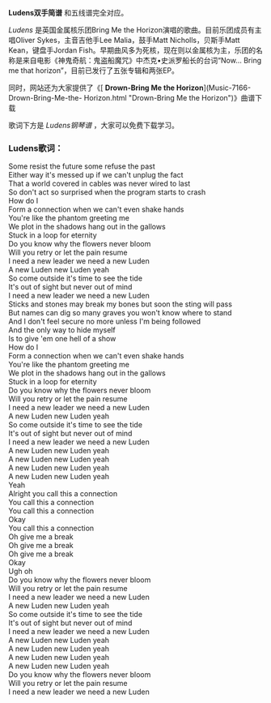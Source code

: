 

**Ludens双手简谱** 和五线谱完全对应。

_Ludens_ 是英国金属核乐团Bring Me the Horizon演唱的歌曲。目前乐团成员有主唱Oliver Sykes，主音吉他手Lee
Malia，鼓手Matt Nicholls，贝斯手Matt Kean，键盘手Jordan
Fish。早期曲风多为死核，现在则以金属核为主，乐团的名称是来自电影《神鬼奇航：鬼盗船魔咒》中杰克•史派罗船长的台词“Now... Bring me
that horizon”，目前已发行了五张专辑和两张EP。

同时，网站还为大家提供了《[ **Drown-Bring Me the Horizon**](Music-7166-Drown-Bring-Me-the-
Horizon.html "Drown-Bring Me the Horizon")》曲谱下载

歌词下方是 _Ludens钢琴谱_ ，大家可以免费下载学习。

### Ludens歌词：

Some resist the future some refuse the past  
Either way it's messed up if we can't unplug the fact  
That a world covered in cables was never wired to last  
So don't act so surprised when the program starts to crash  
How do I  
Form a connection when we can't even shake hands  
You're like the phantom greeting me  
We plot in the shadows hang out in the gallows  
Stuck in a loop for eternity  
Do you know why the flowers never bloom  
Will you retry or let the pain resume  
I need a new leader we need a new Luden  
A new Luden new Luden yeah  
So come outside it's time to see the tide  
It's out of sight but never out of mind  
I need a new leader we need a new Luden  
Sticks and stones may break my bones but soon the sting will pass  
But names can dig so many graves you won't know where to stand  
And I don't feel secure no more unless I'm being followed  
And the only way to hide myself  
Is to give 'em one hell of a show  
How do I  
Form a connection when we can't even shake hands  
You're like the phantom greeting me  
We plot in the shadows hang out in the gallows  
Stuck in a loop for eternity  
Do you know why the flowers never bloom  
Will you retry or let the pain resume  
I need a new leader we need a new Luden  
A new Luden new Luden yeah  
So come outside it's time to see the tide  
It's out of sight but never out of mind  
I need a new leader we need a new Luden  
A new Luden new Luden yeah  
A new Luden new Luden yeah  
A new Luden new Luden yeah  
A new Luden new Luden yeah  
Yeah  
Alright you call this a connection  
You call this a connection  
You call this a connection  
Okay  
You call this a connection  
Oh give me a break  
Oh give me a break  
Oh give me a break  
Okay  
Ugh oh  
Do you know why the flowers never bloom  
Will you retry or let the pain resume  
I need a new leader we need a new Luden  
A new Luden new Luden yeah  
So come outside it's time to see the tide  
It's out of sight but never out of mind  
I need a new leader we need a new Luden  
A new Luden new Luden yeah  
A new Luden new Luden yeah  
A new Luden new Luden yeah  
A new Luden new Luden yeah  
Do you know why the flowers never bloom  
Will you retry or let the pain resume  
I need a new leader we need a new Luden

